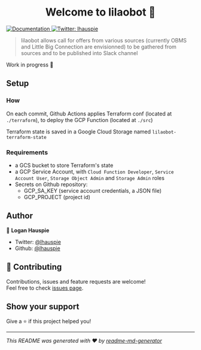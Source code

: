 <h1 align="center">Welcome to lilaobot 👋</h1>
<p>
  <a href="TODO add documentation URL" target="_blank">
    <img alt="Documentation" src="https://img.shields.io/badge/documentation-yes-brightgreen.svg" />
  </a>
  <a href="https://twitter.com/lhauspie" target="_blank">
    <img alt="Twitter: lhauspie" src="https://img.shields.io/twitter/follow/lhauspie.svg?style=social" />
  </a>
</p>

> lilaobot allows call for offers from various sources (currently OBMS and Little Big Connection are envisionned) to be gathered from sources and to be published into Slack channel

Work in progress :construction:

## Setup
### How
On each commit, Github Actions applies Terraform conf (located at `./terraform`),
to deploy the GCP Function (located at `./src`)

Terraform state is saved in a Google Cloud Storage named `lilaobot-terraform-state`

### Requirements
- a GCS bucket to store Terraform's state
- a GCP Service Account, with `Cloud Function Developer`, `Service Account User`, `Storage Object Admin` and `Storage Admin` roles
- Secrets on Github repository:
    - GCP_SA_KEY (service account credentials, a JSON file)
    - GCP_PROJECT (project id)


## Author

👤 **Logan Hauspie**

* Twitter: [@lhauspie](https://twitter.com/lhauspie)
* Github: [@lhauspie](https://github.com/lhauspie)

## 🤝 Contributing

Contributions, issues and feature requests are welcome!<br />Feel free to check [issues page](https://github.com/Zenika/lilaobot/issues). 

## Show your support

Give a ⭐️ if this project helped you!

***
_This README was generated with ❤️ by [readme-md-generator](https://github.com/kefranabg/readme-md-generator)_